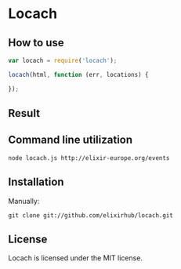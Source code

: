 # Locach


## How to use

```Javascript
var locach = require('locach');

locach(html, function (err, locations) {

});
```


## Result


## Command line utilization

```Shell
node locach.js http://elixir-europe.org/events
```


## Installation

Manually:

```Shell
git clone git://github.com/elixirhub/locach.git
```


## License

Locach is licensed under the MIT license.
